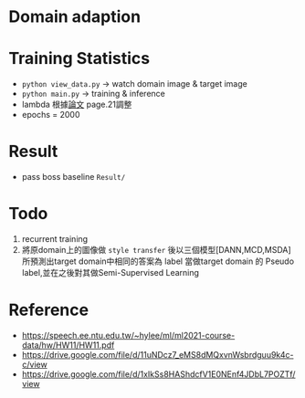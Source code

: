 # Domain adaption

# Training Statistics
* `python view_data.py` -> watch domain image & target image
* `python main.py` -> training & inference
* lambda 根據[論文](https://arxiv.org/pdf/1505.07818.pdf) page.21調整
* epochs = 2000

# Result
* pass boss baseline
`Result/`
# Todo
1. recurrent training
2. 將原domain上的圖像做 `style transfer` 後以三個模型[DANN,MCD,MSDA]所預測出target domain中相同的答案為 label 當做target domain 的 Pseudo label,並在之後對其做Semi-Supervised
Learning
# Reference
* https://speech.ee.ntu.edu.tw/~hylee/ml/ml2021-course-data/hw/HW11/HW11.pdf
* https://drive.google.com/file/d/11uNDcz7_eMS8dMQxvnWsbrdguu9k4c-c/view
* https://drive.google.com/file/d/1xIkSs8HAShdcfV1E0NEnf4JDbL7POZTf/view

